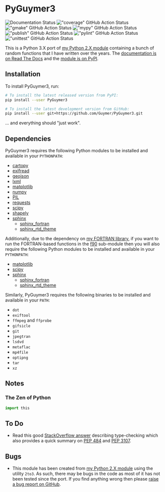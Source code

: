 # PyGuymer3

![Documentation Status](https://readthedocs.org/projects/pyguymer3/badge/) !["coverage" GitHub Action Status](https://github.com/Guymer/PyGuymer3/actions/workflows/coverage.yaml/badge.svg) !["gmake" GitHub Action Status](https://github.com/Guymer/PyGuymer3/actions/workflows/gmake.yaml/badge.svg) !["mypy" GitHub Action Status](https://github.com/Guymer/PyGuymer3/actions/workflows/mypy.yaml/badge.svg) !["publish" GitHub Action Status](https://github.com/Guymer/PyGuymer3/actions/workflows/publish.yaml/badge.svg) !["pylint" GitHub Action Status](https://github.com/Guymer/PyGuymer3/actions/workflows/pylint.yaml/badge.svg) !["unittest" GitHub Action Status](https://github.com/Guymer/PyGuymer3/actions/workflows/unittest.yaml/badge.svg)

This is a Python 3.X port of [my Python 2.X module](https://github.com/Guymer/PyGuymer) containing a bunch of random functions that I have written over the years. The [documentation is on Read The Docs](https://pyguymer3.readthedocs.io/) and the [module is on PyPI](https://pypi.org/project/PyGuymer3/).

## Installation

To install PyGuymer3, run:

```sh
# To install the latest released version from PyPI:
pip install --user PyGuymer3

# To install the latest development version from GitHub:
pip install --user git+https://github.com/Guymer/PyGuymer3.git
```

... and everything should "just work".

## Dependencies

PyGuymer3 requires the following Python modules to be installed and available in your `PYTHONPATH`:

* [cartopy](https://pypi.org/project/Cartopy/)
* [exifread](https://pypi.org/project/ExifRead/)
* [geojson](https://pypi.org/project/geojson/)
* [lxml](https://pypi.org/project/lxml/)
* [matplotlib](https://pypi.org/project/matplotlib/)
* [numpy](https://pypi.org/project/numpy/)
* [PIL](https://pypi.org/project/Pillow/)
* [requests](https://pypi.org/project/requests/)
* [scipy](https://pypi.org/project/scipy/)
* [shapely](https://pypi.org/project/Shapely/)
* [sphinx](https://pypi.org/project/Sphinx/)
    * [sphinx_fortran](https://pypi.org/project/sphinx-fortran/)
    * [sphinx_rtd_theme](https://pypi.org/project/sphinx-rtd-theme/)

Additionally, due to the dependency on [my FORTRAN library](https://github.com/Guymer/fortranlib), if you want to run the FORTRAN-based functions in the [f90](pyguymer3/f90) sub-module then you will also require the following Python modules to be installed and available in your `PYTHONPATH`:

* [matplotlib](https://pypi.org/project/matplotlib/)
* [scipy](https://pypi.org/project/scipy/)
* [sphinx](https://pypi.org/project/Sphinx/)
    * [sphinx_fortran](https://pypi.org/project/sphinx-fortran/)
    * [sphinx_rtd_theme](https://pypi.org/project/sphinx-rtd-theme/)

Similarly, PyGuymer3 requires the following binaries to be installed and available in your `PATH`:

* `dot`
* `exiftool`
* `ffmpeg` and `ffprobe`
* `gifsicle`
* `git`
* `jpegtran`
* `lsdvd`
* `metaflac`
* `mp4file`
* `optipng`
* `tar`
* `xz`

## Notes

### The Zen of Python

```python
import this
```

## To Do

* Read this good [StackOverflow answer](https://stackoverflow.com/a/21384492) describing type-checking which also provides a quick summary on [PEP 484](https://www.python.org/dev/peps/pep-0484/) and [PEP 3107](https://www.python.org/dev/peps/pep-3107/).

## Bugs

* This module has been created from [my Python 2.X module](https://github.com/Guymer/PyGuymer) using the utility `2to3`. As such, there may be bugs in the code as most of it has not been tested since the port. If you find anything wrong then please [raise a bug report on GitHub](https://github.com/Guymer/PyGuymer3/issues).
